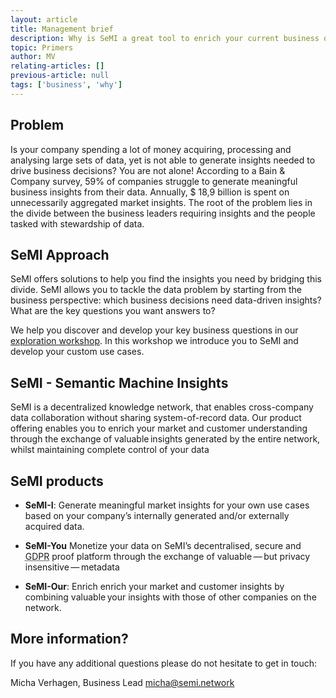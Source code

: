 ```yaml
---
layout: article
title: Management brief
description: Why is SeMI a great tool to enrich your current business offerings? In this primer you will learn why SeMI is so valuable for your business.
topic: Primers
author: MV
relating-articles: []
previous-article: null
tags: ['business', 'why']
---
```


## Problem
Is your company spending a lot of money acquiring, processing and analysing large sets of data, yet is not able to generate  insights needed to drive business decisions? You are not alone! According to a Bain & Company survey, 59% of companies struggle to generate meaningful business insights from their data. Annually, $ 18,9 billion is spent on unnecessarily aggregated market insights. The root of the problem lies in the divide between the business leaders requiring insights and the people tasked with stewardship of data. 

## SeMI Approach
SeMI offers solutions to help you find the insights you need by bridging this divide. SeMI allows you to tackle the data problem by starting from the business perspective: which business decisions need data-driven insights? What are the key questions you want answers to? 

We help you discover and develop your key business questions in our [exploration workshop](http://dev.semi.network/knowledge-base/primers/exploration-workshops.html). In this workshop we introduce you to SeMI and develop your custom use cases.  

## SeMI - Semantic Machine Insights
SeMI is a decentralized knowledge network, that enables cross-company data collaboration without sharing system-of-record data. Our product offering enables you to enrich your market and customer understanding through the exchange of valuable insights generated by the entire network, whilst maintaining complete control of your data

## SeMI products

- **SeMI-I**: Generate meaningful market insights for your own use cases based on your company’s internally generated and/or externally acquired data.

- **SeMI-You** Monetize your data on SeMI’s decentralised, secure and <abbr title="The General Data Protection Regulation is the upcoming EU regulation protecting the data privacy and security of EU citizens.">GDPR</abbr> proof platform through the exchange of valuable&#8201;—&#8201;but privacy insensitive&#8201;—&#8201;metadata

- **SeMI-Our**: Enrich enrich your market and customer insights by combining valuable your insights with those of other companies on the network.


## More information?
If you have any additional questions please do not hesitate to get in touch:

Micha Verhagen, Business Lead
[micha@semi.network](mailto:micha@semi.network)